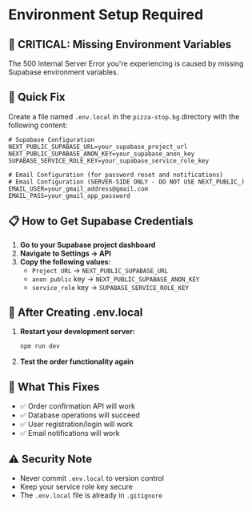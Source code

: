 # Environment Setup Required

## 🚨 CRITICAL: Missing Environment Variables

The 500 Internal Server Error you're experiencing is caused by missing Supabase environment variables.

## 🔧 Quick Fix

Create a file named `.env.local` in the `pizza-stop.bg` directory with the following content:

```env
# Supabase Configuration
NEXT_PUBLIC_SUPABASE_URL=your_supabase_project_url
NEXT_PUBLIC_SUPABASE_ANON_KEY=your_supabase_anon_key
SUPABASE_SERVICE_ROLE_KEY=your_supabase_service_role_key

# Email Configuration (for password reset and notifications)
# Email Configuration (SERVER-SIDE ONLY - DO NOT USE NEXT_PUBLIC_)
EMAIL_USER=your_gmail_address@gmail.com
EMAIL_PASS=your_gmail_app_password
```

## 📋 How to Get Supabase Credentials

1. **Go to your Supabase project dashboard**
2. **Navigate to Settings → API**
3. **Copy the following values:**
   - `Project URL` → `NEXT_PUBLIC_SUPABASE_URL`
   - `anon public` key → `NEXT_PUBLIC_SUPABASE_ANON_KEY`
   - `service_role` key → `SUPABASE_SERVICE_ROLE_KEY`

## 🔄 After Creating .env.local

1. **Restart your development server:**
   ```bash
   npm run dev
   ```

2. **Test the order functionality again**

## 🎯 What This Fixes

- ✅ Order confirmation API will work
- ✅ Database operations will succeed
- ✅ User registration/login will work
- ✅ Email notifications will work

## ⚠️ Security Note

- Never commit `.env.local` to version control
- Keep your service role key secure
- The `.env.local` file is already in `.gitignore`

